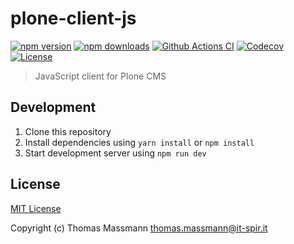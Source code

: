 # plone-client-js

[![npm version][npm-version-src]][npm-version-href]
[![npm downloads][npm-downloads-src]][npm-downloads-href]
[![Github Actions CI][github-actions-ci-src]][github-actions-ci-href]
[![Codecov][codecov-src]][codecov-href]
[![License][license-src]][license-href]

> JavaScript client for Plone CMS

## Development

1. Clone this repository
2. Install dependencies using `yarn install` or `npm install`
3. Start development server using `npm run dev`

## License

[MIT License](./LICENSE)

Copyright (c) Thomas Massmann <thomas.massmann@it-spir.it>

<!-- Badges -->

[npm-version-src]: https://img.shields.io/npm/v/plone-client-js/latest.svg
[npm-version-href]: https://npmjs.com/package/plone-client-js
[npm-downloads-src]: https://img.shields.io/npm/dt/plone-client-js.svg
[npm-downloads-href]: https://npmjs.com/package/plone-client-js
[github-actions-ci-src]: https://github.com/it-spirit/plone-client-js/workflows/ci/badge.svg
[github-actions-ci-href]: https://github.com/it-spirit/plone-client-js/actions?query=workflow%3Aci
[codecov-src]: https://img.shields.io/codecov/c/github/it-spirit/plone-client-js.svg
[codecov-href]: https://codecov.io/gh/it-spirit/plone-client-js
[license-src]: https://img.shields.io/npm/l/plone-client-js.svg
[license-href]: https://npmjs.com/package/plone-client-js
